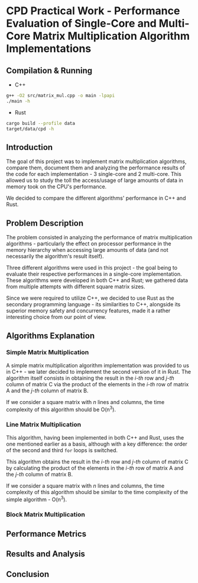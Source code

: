 # CPD Practical Work - Performance Evaluation of Single-Core and Multi-Core Matrix Multiplication Algorithm Implementations

## Compilation & Running

- C++
```sh
g++ -O2 src/matrix_mul.cpp -o main -lpapi
./main -h
```

- Rust
```sh
cargo build --profile data
target/data/cpd -h
```

## Introduction

The goal of this project was to implement matrix multiplication algorithms, compare them, document them and analyzing the performance results of the code for each implementation - 3 single-core and 2 multi-core. This allowed us to study the toll the access/usage of large amounts of data in memory took on the CPU's performance.

We decided to compare the different algorithms' performance in C++ and Rust.

## Problem Description

The problem consisted in analyzing the performance of matrix multiplication algorithms - particularly the effect on processor performance in the memory hierarchy when accessing large amounts of data (and not necessarily the algorithm's result itself).

Three different algorithms were used in this project - the goal being to evaluate their respective performances in a single-core implementation. These algorithms were developed in both C++ and Rust; we gathered data from multiple attempts with different square matrix sizes. 

Since we were required to utilize C++, we decided to use Rust as the secondary programming language - its similarities to C++, alongside its superior memory safety and concurrency features, made it a rather interesting choice from our point of view.

## Algorithms Explanation

### Simple Matrix Multiplication

A simple matrix multiplication algorithm implementation was provided to us in C++ - we later decided to implement the second version of it in Rust.
The algorithm itself consists in obtaining the result in the *i-th* row and *j-th* column of matrix C via the product of the elements in the *i-th* row of matrix A and the *j-th* column of matrix B.

If we consider a square matrix with *n* lines and columns, the time complexity of this algorithm should be O(n<sup>3</sup>).

### Line Matrix Multiplication

This algorithm, having been implemented in both C++ and Rust, uses the one mentioned earlier as a basis, although with a key difference: the order of the second and third ```for``` loops is switched.

This algorithm obtains the result in the *i-th* row and *j-th* column of matrix C by calculating the product of the elements in the *i-th* row of matrix A and the *j-th* column of matrix B.

If we consider a square matrix with *n* lines and columns, the time complexity of this algorithm should be similar to the time complexity of the simple algorithm - O(n<sup>3</sup>).

### Block Matrix Multiplication


## Performance Metrics

## Results and Analysis

## Conclusion